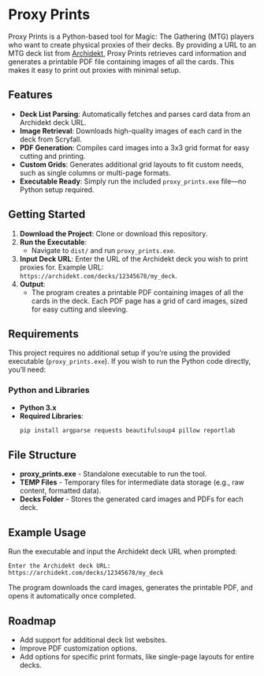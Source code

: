 # Proxy Prints

Proxy Prints is a Python-based tool for Magic: The Gathering (MTG) players who want to create physical proxies of their decks. By providing a URL to an MTG deck list from [Archidekt](https://archidekt.com/), Proxy Prints retrieves card information and generates a printable PDF file containing images of all the cards. This makes it easy to print out proxies with minimal setup.

## Features

- **Deck List Parsing**: Automatically fetches and parses card data from an Archidekt deck URL.
- **Image Retrieval**: Downloads high-quality images of each card in the deck from Scryfall.
- **PDF Generation**: Compiles card images into a 3x3 grid format for easy cutting and printing.
- **Custom Grids**: Generates additional grid layouts to fit custom needs, such as single columns or multi-page formats.
- **Executable Ready**: Simply run the included `proxy_prints.exe` file—no Python setup required.

## Getting Started

1. **Download the Project**: Clone or download this repository.
2. **Run the Executable**:
   - Navigate to `dist/` and run `proxy_prints.exe`.
3. **Input Deck URL**: Enter the URL of the Archidekt deck you wish to print proxies for. Example URL: `https://archidekt.com/decks/12345678/my_deck`.
4. **Output**:
   - The program creates a printable PDF containing images of all the cards in the deck. Each PDF page has a grid of card images, sized for easy cutting and sleeving.

## Requirements

This project requires no additional setup if you’re using the provided executable (`proxy_prints.exe`). If you wish to run the Python code directly, you’ll need:

### Python and Libraries

- **Python 3.x**
- **Required Libraries**:
  ```bash
  pip install argparse requests beautifulsoup4 pillow reportlab
  ```

## File Structure

- **proxy_prints.exe** - Standalone executable to run the tool.
- **TEMP Files** - Temporary files for intermediate data storage (e.g., raw content, formatted data).
- **Decks Folder** - Stores the generated card images and PDFs for each deck.

## Example Usage

Run the executable and input the Archidekt deck URL when prompted:

```shell
Enter the Archidekt deck URL: https://archidekt.com/decks/12345678/my_deck
```

The program downloads the card images, generates the printable PDF, and opens it automatically once completed.

## Roadmap

- Add support for additional deck list websites.
- Improve PDF customization options.
- Add options for specific print formats, like single-page layouts for entire decks.